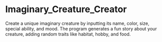 # Imaginary_Creature_Creator
Create a unique imaginary creature by inputting its name, color, size, special ability, and mood. The program generates a fun story about your creature, adding random traits like habitat, hobby, and food.
